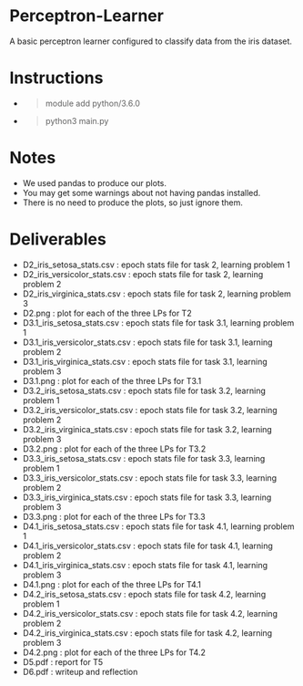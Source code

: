 # Perceptron-Learner
A basic perceptron learner configured to classify data from the iris dataset.

# Instructions
- > module add python/3.6.0
- > python3 main.py

# Notes
- We used pandas to produce our plots.
- You may get some warnings about not having pandas installed.
- There is no need to produce the plots, so just ignore them.

# Deliverables
- D2_iris_setosa_stats.csv : epoch stats file for task 2, learning problem 1
- D2_iris_versicolor_stats.csv : epoch stats file for task 2, learning problem 2
- D2_iris_virginica_stats.csv : epoch stats file for task 2, learning problem 3
- D2.png : plot for each of the three LPs for T2
- D3.1_iris_setosa_stats.csv : epoch stats file for task 3.1, learning problem 1
- D3.1_iris_versicolor_stats.csv : epoch stats file for task 3.1, learning problem 2
- D3.1_iris_virginica_stats.csv : epoch stats file for task 3.1, learning problem 3
- D3.1.png : plot for each of the three LPs for T3.1
- D3.2_iris_setosa_stats.csv : epoch stats file for task 3.2, learning problem 1
- D3.2_iris_versicolor_stats.csv : epoch stats file for task 3.2, learning problem 2
- D3.2_iris_virginica_stats.csv : epoch stats file for task 3.2, learning problem 3
- D3.2.png : plot for each of the three LPs for T3.2
- D3.3_iris_setosa_stats.csv : epoch stats file for task 3.3, learning problem 1
- D3.3_iris_versicolor_stats.csv : epoch stats file for task 3.3, learning problem 2
- D3.3_iris_virginica_stats.csv : epoch stats file for task 3.3, learning problem 3
- D3.3.png : plot for each of the three LPs for T3.3
- D4.1_iris_setosa_stats.csv : epoch stats file for task 4.1, learning problem 1
- D4.1_iris_versicolor_stats.csv : epoch stats file for task 4.1, learning problem 2
- D4.1_iris_virginica_stats.csv : epoch stats file for task 4.1, learning problem 3
- D4.1.png : plot for each of the three LPs for T4.1
- D4.2_iris_setosa_stats.csv : epoch stats file for task 4.2, learning problem 1
- D4.2_iris_versicolor_stats.csv : epoch stats file for task 4.2, learning problem 2
- D4.2_iris_virginica_stats.csv : epoch stats file for task 4.2, learning problem 3
- D4.2.png : plot for each of the three LPs for T4.2
- D5.pdf : report for T5
- D6.pdf : writeup and reflection
